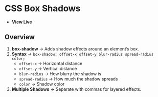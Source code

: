 # CSS Box Shadows

- [**View Live**](https://tahmid-sarker.github.io/Modern-HTML-CSS-Notes/05-Box-Model-and-Positioning/08-Box-Shadow/)

## Overview

1. **box-shadow** → Adds shadow effects around an element’s box.
2. **Syntax** → `box-shadow: offset-x offset-y blur-radius spread-radius color;`
   * `offset-x` → Horizontal distance
   * `offset-y` → Vertical distance
   * `blur-radius` → How blurry the shadow is
   * `spread-radius` → How much the shadow spreads
   * `color` → Shadow color
3. **Multiple Shadows** → Separate with commas for layered effects.